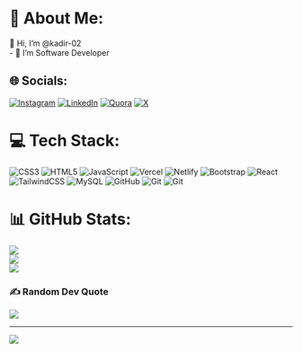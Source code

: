 # 💫 About Me:
👋 Hi, I’m @kadir-02<br>- 👀 I’m Software Developer<br>


## 🌐 Socials:
[![Instagram](https://img.shields.io/badge/Instagram-%23E4405F.svg?logo=Instagram&logoColor=white)](https://instagram.com/kadir_janaka) [![LinkedIn](https://img.shields.io/badge/LinkedIn-%230077B5.svg?logo=linkedin&logoColor=white)](https://linkedin.com/in/Kadir_Janaka) [![Quora](https://img.shields.io/badge/Quora-%23B92B27.svg?logo=Quora&logoColor=white)](https://quora.com/profile/Kadir_Janaka) [![X](https://img.shields.io/badge/X-black.svg?logo=X&logoColor=white)](https://x.com/Kadir_0410) 

# 💻 Tech Stack:
![CSS3](https://img.shields.io/badge/css3-%231572B6.svg?style=plastic&logo=css3&logoColor=white) ![HTML5](https://img.shields.io/badge/html5-%23E34F26.svg?style=plastic&logo=html5&logoColor=white) ![JavaScript](https://img.shields.io/badge/javascript-%23323330.svg?style=plastic&logo=javascript&logoColor=%23F7DF1E) ![Vercel](https://img.shields.io/badge/vercel-%23000000.svg?style=plastic&logo=vercel&logoColor=white) ![Netlify](https://img.shields.io/badge/netlify-%23000000.svg?style=plastic&logo=netlify&logoColor=#00C7B7) ![Bootstrap](https://img.shields.io/badge/bootstrap-%238511FA.svg?style=plastic&logo=bootstrap&logoColor=white) ![React](https://img.shields.io/badge/react-%2320232a.svg?style=plastic&logo=react&logoColor=%2361DAFB) ![TailwindCSS](https://img.shields.io/badge/tailwindcss-%2338B2AC.svg?style=plastic&logo=tailwind-css&logoColor=white) ![MySQL](https://img.shields.io/badge/mysql-4479A1.svg?style=plastic&logo=mysql&logoColor=white) ![GitHub](https://img.shields.io/badge/github-%23121011.svg?style=plastic&logo=github&logoColor=white) ![Git](https://img.shields.io/badge/git-%23F05033.svg?style=plastic&logo=git&logoColor=white) ![Git](https://img.shields.io/badge/typescript-%23F05033.svg?style=plastic&logo=typescript&logoColor=white)
# 📊 GitHub Stats:
![](https://github-readme-stats.vercel.app/api?username=kadir-02&theme=dark&hide_border=false&include_all_commits=false&count_private=false)<br/>
![](https://github-readme-streak-stats.herokuapp.com/?user=kadir-02&theme=dark&hide_border=false)<br/>
![](https://github-readme-stats.vercel.app/api/top-langs/?username=kadir-02&theme=dark&hide_border=false&include_all_commits=false&count_private=false&layout=compact)

### ✍️ Random Dev Quote
![](https://quotes-github-readme.vercel.app/api?type=horizontal&theme=radical)

---
[![](https://visitcount.itsvg.in/api?id=kadir-02&icon=0&color=0)](https://visitcount.itsvg.in)

<!-- Proudly created with GPRM ( https://gprm.itsvg.in ) -->
